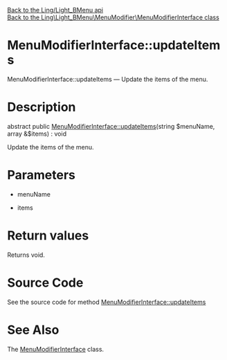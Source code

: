 [Back to the Ling/Light_BMenu api](https://github.com/lingtalfi/Light_BMenu/blob/master/doc/api/Ling/Light_BMenu.md)<br>
[Back to the Ling\Light_BMenu\MenuModifier\MenuModifierInterface class](https://github.com/lingtalfi/Light_BMenu/blob/master/doc/api/Ling/Light_BMenu/MenuModifier/MenuModifierInterface.md)


MenuModifierInterface::updateItems
================



MenuModifierInterface::updateItems — Update the items of the menu.




Description
================


abstract public [MenuModifierInterface::updateItems](https://github.com/lingtalfi/Light_BMenu/blob/master/doc/api/Ling/Light_BMenu/MenuModifier/MenuModifierInterface/updateItems.md)(string $menuName, array &$items) : void




Update the items of the menu.




Parameters
================


- menuName

    

- items

    


Return values
================

Returns void.








Source Code
===========
See the source code for method [MenuModifierInterface::updateItems](https://github.com/lingtalfi/Light_BMenu/blob/master/MenuModifier/MenuModifierInterface.php#L19-L19)


See Also
================

The [MenuModifierInterface](https://github.com/lingtalfi/Light_BMenu/blob/master/doc/api/Ling/Light_BMenu/MenuModifier/MenuModifierInterface.md) class.



